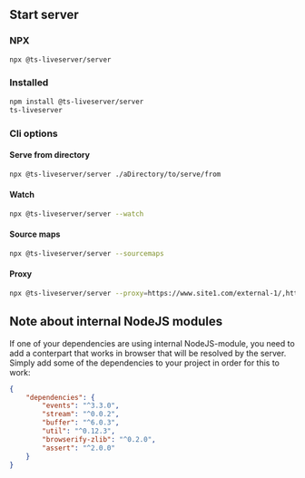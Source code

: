 ## Start server

### NPX

```bash
npx @ts-liveserver/server
```

### Installed

```bash
npm install @ts-liveserver/server
ts-liveserver
```

### Cli options

#### Serve from directory

```bash
npx @ts-liveserver/server ./aDirectory/to/serve/from
```

#### Watch

```bash
npx @ts-liveserver/server --watch
```

#### Source maps

```bash
npx @ts-liveserver/server --sourcemaps
```

#### Proxy

```bash
npx @ts-liveserver/server --proxy=https://www.site1.com/external-1/,https://www.another-site/external-2/
```

## Note about internal NodeJS modules

If one of your dependencies are using internal NodeJS-module, you need to add a conterpart that works in browser that will be resolved by the server. Simply add some of the dependencies to your project in order for this to work:

```json
{
	"dependencies": {
		"events": "^3.3.0",
		"stream": "^0.0.2",
		"buffer": "^6.0.3",
		"util": "^0.12.3",
		"browserify-zlib": "^0.2.0",
		"assert": "^2.0.0"
	}
}
```
